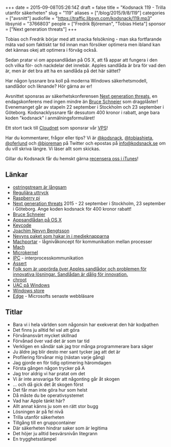 +++
date = 2015-09-08T05:26:14Z
draft = false
title = "Kodsnack 119 - Trilla utanför säkerheten"
slug = "119"
aliases = ["/blog/2015/9/8/119"]
categories = ["avsnitt"]
audiofile = "https://traffic.libsyn.com/kodsnack/119.mp3"
libsynid = "3766803"
people = ["Fredrik Björeman", "Tobias Hieta"]
sponsor = ["Next generation threats"]
+++

Tobias och Fredrik börjar med att snacka felsökning - man ska fortfarande mäta vad som faktiskt tar tid innan man försöker optimera men ibland kan det kännas okej att optimera i förväg också.

Sedan pratar vi om appsandlådan på OS X, att få appar att fungera i den och vilka för- och nackdelar det innebär. Apples sandlåda är bra för vad den är, men är det bra att ha en sandlåda på det här sättet?

Har någon lyssnare bra koll på moderna Windows säkerhetsmodell, sandlådor och liknande? Hör gärna av er!

Avsnittet sponsras av säkerhetskonferensen [Next generation threats](http://www.nextgenerationthreats.se), en endagskonferens med ingen mindre än [Bruce Schneier](https://en.wikipedia.org/wiki/Bruce_Schneier) som dragplåster! Evenemanget går av stapeln 22 september i Stockholm och 23 september i Göteborg. Kodsnacklyssnare får dessutom 400 kronor i rabatt, ange bara koden "kodsnack" i anmälningsformuläret!

Ett stort tack till [Cloudnet](http://www.cloudnet.se) som sponsrar vår [VPS](http://en.wikipedia.org/wiki/Virtual_private_server)!

Har du kommentarer, frågor eller tips? Vi är [@kodsnack](https://www.twitter.com/kodsnack), [@tobiashieta](https://www.twitter.com/tobiashieta), [@oferlund](https://www.twitter.com/oferlund) och [@bjoreman](https://www.twitter.com/bjoreman) på Twitter och epostas på [info@kodsnack.se](mailto:info@kodsnack.se) om du vill skriva längre. Vi läser allt som skickas.

Gillar du Kodsnack får du hemskt gärna [recensera oss i iTunes](http://itunes.apple.com/se/podcast/kodsnack/id561631498?l=en)!

## Länkar ##
* [ostringstream är långsam](http://www.cplusplus.com/forum/general/74026/)
* [Reguljära uttryck](https://en.wikipedia.org/wiki/Regular_expression)
* [Raspberry pi](https://en.wikipedia.org/wiki/Raspberry_Pi)
* [Next generation threats](http://www.nextgenerationthreats.se) 2015 - 22 september i Stockholm, 23 september i Göteborg. Ange koden kodsnack för 400 kronor rabatt!
* [Bruce Schneier](https://en.wikipedia.org/wiki/Bruce_Schneier)
* [Appsandlådan på OS X](https://developer.apple.com/library/mac/documentation/Security/Conceptual/AppSandboxDesignGuide/AboutAppSandbox/AboutAppSandbox.html)
* [Keycode](https://en.wikipedia.org/wiki/Scancode)
* [Joachim Nevyn Bengtsson](https://twitter.com/nevyn)
* [Nevyns paket som hakar in i medieknapparna](https://github.com/nevyn/SPMediaKeyTap)
* [Machportar](https://robert.sesek.com/2012/1/debugging_mach_ports.html) - lågnivåkoncept för kommunikation mellan processer
* [Mach](https://en.wikipedia.org/wiki/Mach_%28kernel%29)
* [Microkernel](https://en.wikipedia.org/wiki/Microkernel)
* [IPC](https://en.wikipedia.org/wiki/Inter-process_communication) - interprocesskommunikation
* [Assert](https://en.wikipedia.org/wiki/Assertion_%28software_development%29)
* [Folk som är upprörda över Apples sandlådor och problemen för innovativa lösningar. Sandlådan är dålig för innovation.](http://www.imore.com/mac-app-store-and-trouble-sandboxing)
* [chroot](https://en.wikipedia.org/wiki/Chroot)
* [UAC på Windows](https://en.wikipedia.org/wiki/User_Account_Control)
* [Windows store](https://en.wikipedia.org/wiki/Windows_Store)
* [Edge](https://en.wikipedia.org/wiki/Microsoft_Edge) - Microsofts senaste webbläsare

## Titlar ##
* Bara vi i hela världen som någonsin har exekverat den här kodpathen
* Det finns ju alltid fel val att göra
* Förvånansvärt mycket skillnad
* Förvånad över vad det är som tar tid
* Verkligen en såndär sak jag tror många programmerare bara säger
* Ju äldre jag blir desto mer sant tycker jag att det är
* Profilering förvånar mig (nästan varje gång)
* Jag gjorde en för tidig optimering häromdagen
* Första gången någon trycker på A
* Jag tror aldrig vi har pratat om det
* Vi är inte ansvariga för att någonting går åt skogen
* … och då gick det åt skogen först
* Det får man inte göra hur som helst
* Då måste du be operativsystemet
* Vad har Apple tänkt här?
* Allt annat känns ju som en rätt stor bugg
* Lösningen är på fel nivå
* Trilla utanför säkerheten
* Tillgång till en gruppcontainer
* Där säkerheten hindrar saker som är legitima
* Det höjer ju alltid besvärsnivån litegrann
* En trygghetsstämpel